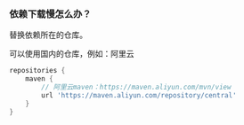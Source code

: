 ### 依赖下载慢怎么办？



替换依赖所在的仓库。

可以使用国内的仓库，例如：阿里云



```groovy
repositories {
    maven {
        // 阿里云maven：https://maven.aliyun.com/mvn/view
        url 'https://maven.aliyun.com/repository/central'
    }
}
```

